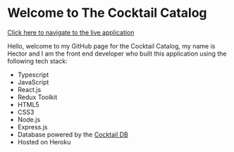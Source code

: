 # Welcome to The Cocktail Catalog
[Click here to navigate to the live application](https://hs-ck-2fb0336fc8da.herokuapp.com/)

Hello, welcome to my GitHub page for the Cocktail Catalog, my name is Hector and I am the front end developer who built this application using the following tech stack:

- Typescript
- JavaScript
- React.js
- Redux Toolkit
- HTML5
- CSS3
- Node.js
- Express.js
- Database powered by the [Cocktail DB](https://www.thecocktaildb.com/)
- Hosted on Heroku

